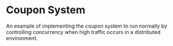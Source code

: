# Coupon System

An example of implementing the coupon system to run normally by controlling concurrency when high traffic occurs in a distributed environment.